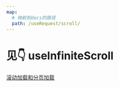 ```yaml
---
map:
  # 映射到docs的路径
  path: /useRequest/scroll/
---
```


# 见👇 useInfiniteScroll

<a href="/vue-hooks-plus/docs/useInfiniteScroll/" >滚动加载和分页加载</a>
